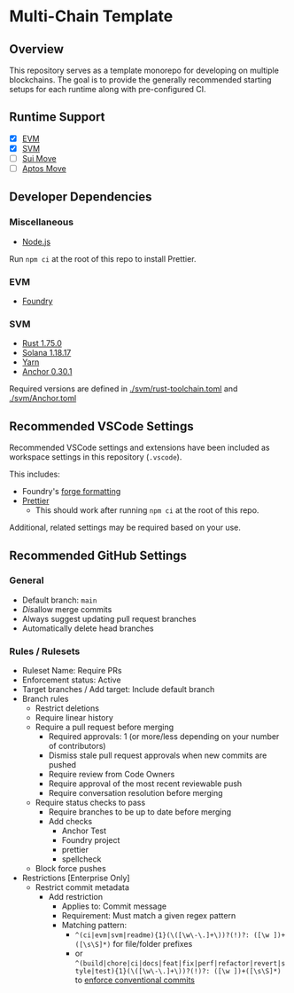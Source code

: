 # Multi-Chain Template

## Overview

This repository serves as a template monorepo for developing on multiple blockchains. The goal is to provide the generally recommended starting setups for each runtime along with pre-configured CI.

## Runtime Support

- [x] [EVM](https://ethereum.org/en/developers/docs/evm/)
- [x] [SVM](https://solana.com/developers/evm-to-svm/smart-contracts)
- [ ] [Sui Move](https://sui.io/move)
- [ ] [Aptos Move](https://aptos.dev/en/build/smart-contracts)

## Developer Dependencies

### Miscellaneous

- [Node.js](https://nodejs.org/en/download/package-manager)

Run `npm ci` at the root of this repo to install Prettier.

### EVM

- [Foundry](https://book.getfoundry.sh/getting-started/installation)

### SVM

- [Rust 1.75.0](https://www.rust-lang.org/tools/install)
- [Solana 1.18.17](https://solana.com/docs/intro/installation)
- [Yarn](https://yarnpkg.com/getting-started/install)
- [Anchor 0.30.1](https://www.anchor-lang.com/docs/installation)

Required versions are defined in [./svm/rust-toolchain.toml](./svm/rust-toolchain.toml) and [./svm/Anchor.toml](./svm/Anchor.toml)

## Recommended VSCode Settings

Recommended VSCode settings and extensions have been included as workspace settings in this repository (`.vscode`).

This includes:

- Foundry's [forge formatting](https://book.getfoundry.sh/config/vscode#3-formatter)
- [Prettier](https://marketplace.visualstudio.com/items?itemName=esbenp.prettier-vscode)
  - This should work after running `npm ci` at the root of this repo.

Additional, related settings may be required based on your use.

## Recommended GitHub Settings

### General

- Default branch: `main`
- *Dis*allow merge commits
- Always suggest updating pull request branches
- Automatically delete head branches

### Rules / Rulesets

- Ruleset Name: Require PRs
- Enforcement status: Active
- Target branches / Add target: Include default branch
- Branch rules
  - Restrict deletions
  - Require linear history
  - Require a pull request before merging
    - Required approvals: 1 (or more/less depending on your number of contributors)
    - Dismiss stale pull request approvals when new commits are pushed
    - Require review from Code Owners
    - Require approval of the most recent reviewable push
    - Require conversation resolution before merging
  - Require status checks to pass
    - Require branches to be up to date before merging
    - Add checks
      - Anchor Test
      - Foundry project
      - prettier
      - spellcheck
  - Block force pushes
- Restrictions [Enterprise Only]
  - Restrict commit metadata
    - Add restriction
      - Applies to: Commit message
      - Requirement: Must match a given regex pattern
      - Matching pattern:
        - `^(ci|evm|svm|readme){1}(\([\w\-\.]+\))?(!)?: ([\w ])+([\s\S]*)` for file/folder prefixes
        - or `^(build|chore|ci|docs|feat|fix|perf|refactor|revert|style|test){1}(\([\w\-\.]+\))?(!)?: ([\w ])+([\s\S]*)` to [enforce conventional commits](https://docs.github.com/en/enterprise-cloud@latest/organizations/managing-organization-settings/creating-rulesets-for-repositories-in-your-organization#enforce-conventional-commits)
